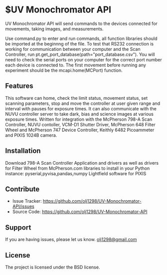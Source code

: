 $UV Monochromator API
========

UV Monochromator API will send commands to the devices connected for movements, taking images, and measurements.

Use command.py to enter and run commands, all function libraries should be imported at the beginnng of the file.
To test that RS232 connection is working for communication between your computer and the Scan Controller, run pt.get_port_database(path="port_database.csv"). You will need to check the serial ports on your computer for the correct port number each device is connected to.
The first movement before running any experiment should be the mcapi.home(MCPort) function.

Features
--------
This software can home, check the limit status, movement status, set scanning parameters, stop and move the controller at user given range and interval with pauses for exposure times. It can also communicate with the NUVU controller server to take dark, bias and science images at various exposure times. Written for integration with the McPherson 798-A Scan Controller, NUVU contoller, VCM-D1 Shutter Driver, McPherson 648 Filter Wheel and McPherson 747 Device Controller, Keithly 6482 Picoammeter and PIXIS 1024B camera.

Installation
------------
Download 798-A Scan Controller Application and drivers as well as drivers for Filter Wheel from McPherson.com
libraries to install in your Python instance: pyserial,pyvisa,pandas,numpy
Lightfield software for PIXIS

Contribute
----------

- Issue Tracker: https://github.com/olj1298/UV-Monochromator-API/issues
- Source Code: https://github.com/olj1298/UV-Monochromator-API

Support
-------

If you are having issues, please let us know.
olj1298@gmail.com

License
-------

The project is licensed under the BSD license.
